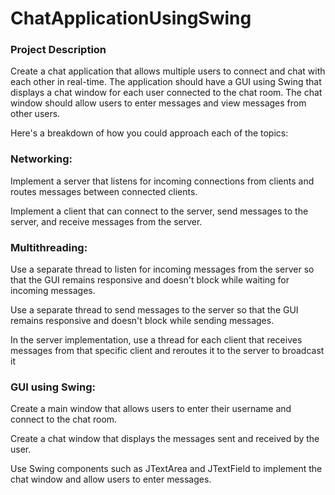 # ChatApplicationUsingSwing

### Project Description
Create a chat application that allows multiple users to connect and chat with each other in real-time. The application should have a GUI using Swing that displays a chat window for each user connected to the chat room. The chat window should allow users to enter messages and view messages from other users.

Here's a breakdown of how you could approach each of the topics:

### Networking:

Implement a server that listens for incoming connections from clients and routes messages between connected clients.

Implement a client that can connect to the server, send messages to the server, and receive messages from the server.

### Multithreading:

Use a separate thread to listen for incoming messages from the server so that the GUI remains responsive and doesn't block while waiting for incoming messages.

Use a separate thread to send messages to the server so that the GUI remains responsive and doesn't block while sending messages.

In the server implementation, use a thread for each client that receives messages from that specific client and reroutes it to the server to broadcast it

### GUI using Swing:

Create a main window that allows users to enter their username and connect to the chat room.

Create a chat window that displays the messages sent and received by the user.

Use Swing components such as JTextArea and JTextField to implement the chat window and allow users to enter messages.
